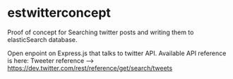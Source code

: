 # estwitterconcept
Proof of concept for Searching twitter posts and writing them to elasticSearch database.

Open enpoint on Express.js that talks to twitter API.
Available API reference is here:
Tweeter reference --> https://dev.twitter.com/rest/reference/get/search/tweets

